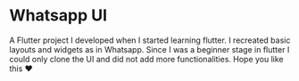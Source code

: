 # Whatsapp UI

A Flutter project I developed when I started learning flutter.
I recreated basic layouts and widgets as in Whatsapp. Since I was a beginner stage in flutter I could only clone the UI and did not add more functionalities.
Hope you like this :heart:

